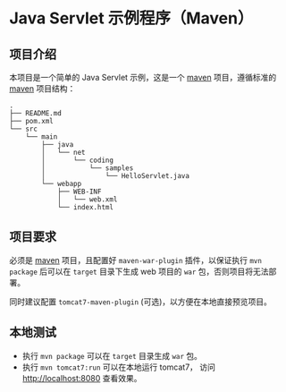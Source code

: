 # Java Servlet 示例程序（Maven）

## 项目介绍

本项目是一个简单的 Java Servlet 示例，这是一个 [maven](http://maven.apache.org) 项目，遵循标准的 [maven](http://maven.apache.org) 项目结构：

```
.
├── README.md
├── pom.xml
└── src
    └── main
        ├── java
        │   └── net
        │       └── coding
        │           └── samples
        │               └── HelloServlet.java
        └── webapp
            ├── WEB-INF
            │   └── web.xml
            └── index.html
```

## 项目要求

必须是 [maven](http://maven.apache.org) 项目，且配置好 `maven-war-plugin` 插件，以保证执行 `mvn package` 后可以在 `target` 目录下生成 web 项目的 `war` 包，否则项目将无法部署。

同时建议配置 `tomcat7-maven-plugin` (可选)，以方便在本地直接预览项目。

## 本地测试

* 执行 `mvn package` 可以在 `target` 目录生成 `war` 包。
* 执行 `mvn tomcat7:run` 可以在本地运行 tomcat7， 访问 <http://localhost:8080> 查看效果。
